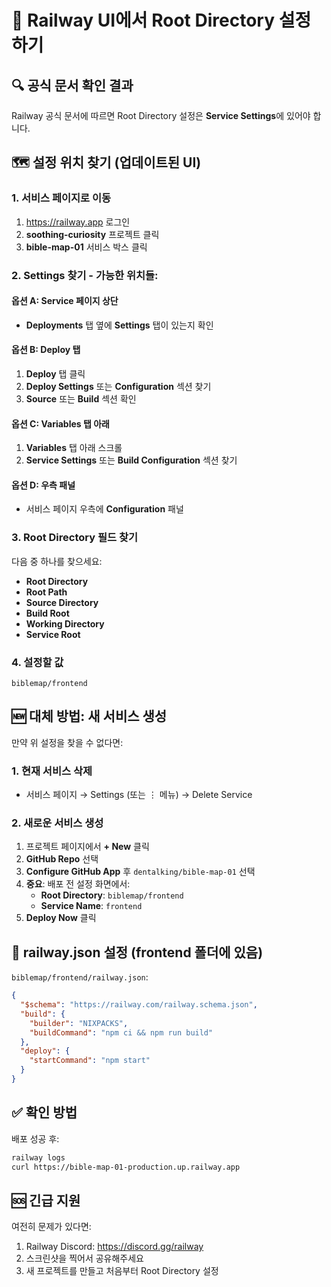 # 🎯 Railway UI에서 Root Directory 설정하기

## 🔍 공식 문서 확인 결과

Railway 공식 문서에 따르면 Root Directory 설정은 **Service Settings**에 있어야 합니다.

## 🗺️ 설정 위치 찾기 (업데이트된 UI)

### 1. 서비스 페이지로 이동
1. https://railway.app 로그인
2. **soothing-curiosity** 프로젝트 클릭
3. **bible-map-01** 서비스 박스 클릭

### 2. Settings 찾기 - 가능한 위치들:

#### 옵션 A: Service 페이지 상단
- **Deployments** 탭 옆에 **Settings** 탭이 있는지 확인

#### 옵션 B: Deploy 탭
1. **Deploy** 탭 클릭
2. **Deploy Settings** 또는 **Configuration** 섹션 찾기
3. **Source** 또는 **Build** 섹션 확인

#### 옵션 C: Variables 탭 아래
1. **Variables** 탭 아래 스크롤
2. **Service Settings** 또는 **Build Configuration** 섹션 찾기

#### 옵션 D: 우측 패널
- 서비스 페이지 우측에 **Configuration** 패널

### 3. Root Directory 필드 찾기

다음 중 하나를 찾으세요:
- **Root Directory**
- **Root Path**
- **Source Directory**
- **Build Root**
- **Working Directory**
- **Service Root**

### 4. 설정할 값
```
biblemap/frontend
```

## 🆕 대체 방법: 새 서비스 생성

만약 위 설정을 찾을 수 없다면:

### 1. 현재 서비스 삭제
- 서비스 페이지 → Settings (또는 ⋮ 메뉴) → Delete Service

### 2. 새로운 서비스 생성
1. 프로젝트 페이지에서 **+ New** 클릭
2. **GitHub Repo** 선택
3. **Configure GitHub App** 후 `dentalking/bible-map-01` 선택
4. **중요**: 배포 전 설정 화면에서:
   - **Root Directory**: `biblemap/frontend`
   - **Service Name**: `frontend`
5. **Deploy Now** 클릭

## 📝 railway.json 설정 (frontend 폴더에 있음)

`biblemap/frontend/railway.json`:
```json
{
  "$schema": "https://railway.com/railway.schema.json",
  "build": {
    "builder": "NIXPACKS",
    "buildCommand": "npm ci && npm run build"
  },
  "deploy": {
    "startCommand": "npm start"
  }
}
```

## ✅ 확인 방법

배포 성공 후:
```bash
railway logs
curl https://bible-map-01-production.up.railway.app
```

## 🆘 긴급 지원

여전히 문제가 있다면:
1. Railway Discord: https://discord.gg/railway
2. 스크린샷을 찍어서 공유해주세요
3. 새 프로젝트를 만들고 처음부터 Root Directory 설정